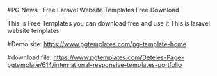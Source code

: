 #PG News : Free Laravel Website Templates Free Download 

This is Free Templates
you can download free and use it 
This is laravel website templates 

#Demo site: https://www.pgtemplates.com/pg-template-home


#download file: https://www.pgtemplates.com/Deteles-Page-pgtemplate/614/international-responsive-templates-portfolio
